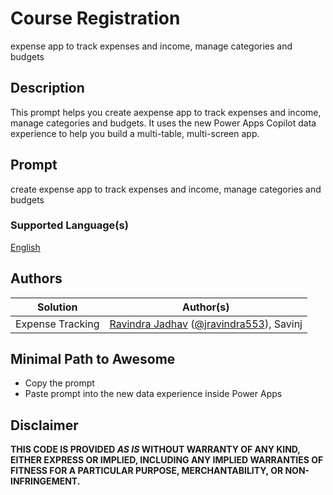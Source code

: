 # Course Registration

expense app to track expenses and income, manage categories and budgets

## Description

This prompt helps you create aexpense app to track expenses and income, manage categories and budgets. It uses the new Power Apps Copilot data experience to help you build a multi-table, multi-screen app.

## Prompt

create expense app to track expenses and income, manage categories and budgets

### Supported Language(s)

[English](./en-us/prompt.md)

## Authors

Solution|Author(s)
--------|---------
Expense Tracking | [Ravindra Jadhav](https://www.github.com/jadhavravi) ([@jravindra553](https://x.com/jravindra553)), Savinj

## Minimal Path to Awesome

* Copy the prompt
* Paste prompt into the new data experience inside Power Apps

## Disclaimer

**THIS CODE IS PROVIDED *AS IS* WITHOUT WARRANTY OF ANY KIND, EITHER EXPRESS OR IMPLIED, INCLUDING ANY IMPLIED WARRANTIES OF FITNESS FOR A PARTICULAR PURPOSE, MERCHANTABILITY, OR NON-INFRINGEMENT.**

